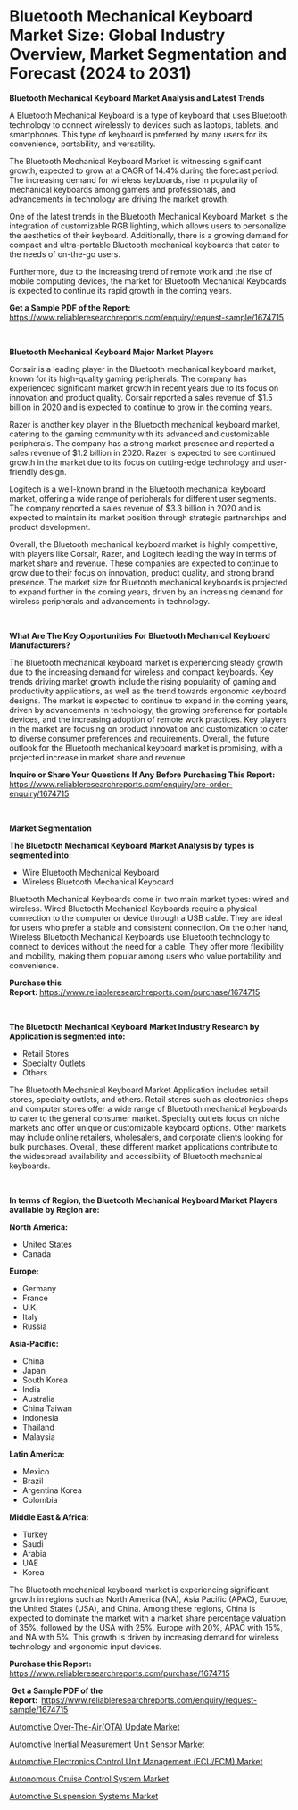 <p><h1>Bluetooth Mechanical Keyboard Market Size: Global Industry Overview, Market Segmentation and Forecast (2024 to 2031)</h1></p><p><strong>Bluetooth Mechanical Keyboard Market Analysis and Latest Trends</strong></p>
<p><p>A Bluetooth Mechanical Keyboard is a type of keyboard that uses Bluetooth technology to connect wirelessly to devices such as laptops, tablets, and smartphones. This type of keyboard is preferred by many users for its convenience, portability, and versatility.</p><p>The Bluetooth Mechanical Keyboard Market is witnessing significant growth, expected to grow at a CAGR of 14.4% during the forecast period. The increasing demand for wireless keyboards, rise in popularity of mechanical keyboards among gamers and professionals, and advancements in technology are driving the market growth.</p><p>One of the latest trends in the Bluetooth Mechanical Keyboard Market is the integration of customizable RGB lighting, which allows users to personalize the aesthetics of their keyboard. Additionally, there is a growing demand for compact and ultra-portable Bluetooth mechanical keyboards that cater to the needs of on-the-go users.</p><p>Furthermore, due to the increasing trend of remote work and the rise of mobile computing devices, the market for Bluetooth Mechanical Keyboards is expected to continue its rapid growth in the coming years.</p></p>
<p><strong>Get a Sample PDF of the Report:&nbsp;</strong> <a href="https://www.reliableresearchreports.com/enquiry/request-sample/1674715">https://www.reliableresearchreports.com/enquiry/request-sample/1674715</a></p>
<p>&nbsp;</p>
<p><strong>Bluetooth Mechanical Keyboard Major Market Players</strong></p>
<p><p>Corsair is a leading player in the Bluetooth mechanical keyboard market, known for its high-quality gaming peripherals. The company has experienced significant market growth in recent years due to its focus on innovation and product quality. Corsair reported a sales revenue of $1.5 billion in 2020 and is expected to continue to grow in the coming years.</p><p>Razer is another key player in the Bluetooth mechanical keyboard market, catering to the gaming community with its advanced and customizable peripherals. The company has a strong market presence and reported a sales revenue of $1.2 billion in 2020. Razer is expected to see continued growth in the market due to its focus on cutting-edge technology and user-friendly design.</p><p>Logitech is a well-known brand in the Bluetooth mechanical keyboard market, offering a wide range of peripherals for different user segments. The company reported a sales revenue of $3.3 billion in 2020 and is expected to maintain its market position through strategic partnerships and product development.</p><p>Overall, the Bluetooth mechanical keyboard market is highly competitive, with players like Corsair, Razer, and Logitech leading the way in terms of market share and revenue. These companies are expected to continue to grow due to their focus on innovation, product quality, and strong brand presence. The market size for Bluetooth mechanical keyboards is projected to expand further in the coming years, driven by an increasing demand for wireless peripherals and advancements in technology.</p></p>
<p>&nbsp;</p>
<p><strong>What Are The Key Opportunities For Bluetooth Mechanical Keyboard Manufacturers?</strong></p>
<p><p>The Bluetooth mechanical keyboard market is experiencing steady growth due to the increasing demand for wireless and compact keyboards. Key trends driving market growth include the rising popularity of gaming and productivity applications, as well as the trend towards ergonomic keyboard designs. The market is expected to continue to expand in the coming years, driven by advancements in technology, the growing preference for portable devices, and the increasing adoption of remote work practices. Key players in the market are focusing on product innovation and customization to cater to diverse consumer preferences and requirements. Overall, the future outlook for the Bluetooth mechanical keyboard market is promising, with a projected increase in market share and revenue.</p></p>
<p><strong>Inquire or Share Your Questions If Any Before Purchasing This Report:</strong> <a href="https://www.reliableresearchreports.com/enquiry/pre-order-enquiry/1674715">https://www.reliableresearchreports.com/enquiry/pre-order-enquiry/1674715</a></p>
<p>&nbsp;</p>
<p><strong>Market Segmentation</strong></p>
<p><strong>The Bluetooth Mechanical Keyboard Market Analysis by types is segmented into:</strong></p>
<p><ul><li>Wire Bluetooth Mechanical Keyboard</li><li>Wireless Bluetooth Mechanical Keyboard</li></ul></p>
<p><p>Bluetooth Mechanical Keyboards come in two main market types: wired and wireless. Wired Bluetooth Mechanical Keyboards require a physical connection to the computer or device through a USB cable. They are ideal for users who prefer a stable and consistent connection. On the other hand, Wireless Bluetooth Mechanical Keyboards use Bluetooth technology to connect to devices without the need for a cable. They offer more flexibility and mobility, making them popular among users who value portability and convenience.</p></p>
<p><strong>Purchase this Report:&nbsp;</strong><a href="https://www.reliableresearchreports.com/purchase/1674715">https://www.reliableresearchreports.com/purchase/1674715</a></p>
<p>&nbsp;</p>
<p><strong>The Bluetooth Mechanical Keyboard Market Industry Research by Application is segmented into:</strong></p>
<p><ul><li>Retail Stores</li><li>Specialty Outlets</li><li>Others</li></ul></p>
<p><p>The Bluetooth Mechanical Keyboard Market Application includes retail stores, specialty outlets, and others. Retail stores such as electronics shops and computer stores offer a wide range of Bluetooth mechanical keyboards to cater to the general consumer market. Specialty outlets focus on niche markets and offer unique or customizable keyboard options. Other markets may include online retailers, wholesalers, and corporate clients looking for bulk purchases. Overall, these different market applications contribute to the widespread availability and accessibility of Bluetooth mechanical keyboards.</p></p>
<p>&nbsp;</p>
<p><strong>In terms of Region, the Bluetooth Mechanical Keyboard Market Players available by Region are:</strong></p>
<p>
    <p> <strong> North America: </strong>
        <ul>
            <li>United States</li>
            <li>Canada</li>
        </ul>
        </p> 
    <p> <strong> Europe: </strong>
        <ul>
            <li>Germany</li>
            <li>France</li>
            <li>U.K.</li>
            <li>Italy</li>
            <li>Russia</li>
        </ul>
        </p> 
    <p> <strong> Asia-Pacific: </strong>
        <ul>
            <li>China</li>
            <li>Japan</li>
            <li>South Korea</li>
            <li>India</li>
            <li>Australia</li>
            <li>China Taiwan</li>
            <li>Indonesia</li>
            <li>Thailand</li>
            <li>Malaysia</li>
        </ul>
        </p> 
    <p> <strong> Latin America: </strong>
        <ul>
            <li>Mexico</li>
            <li>Brazil</li>
            <li>Argentina Korea</li>
            <li>Colombia</li>
        </ul>
        </p> 
    <p> <strong> Middle East & Africa: </strong>
        <ul>
            <li>Turkey</li>
            <li>Saudi</li>
            <li>Arabia</li>
            <li>UAE</li>
            <li>Korea</li>
        </ul>
    </p>
    </p>
<p><p>The Bluetooth mechanical keyboard market is experiencing significant growth in regions such as North America (NA), Asia Pacific (APAC), Europe, the United States (USA), and China. Among these regions, China is expected to dominate the market with a market share percentage valuation of 35%, followed by the USA with 25%, Europe with 20%, APAC with 15%, and NA with 5%. This growth is driven by increasing demand for wireless technology and ergonomic input devices.</p></p>
<p><strong>Purchase this Report: </strong><a href="https://www.reliableresearchreports.com/purchase/1674715">https://www.reliableresearchreports.com/purchase/1674715</a></p>
<p>&nbsp;<strong>Get a Sample PDF of the Report:&nbsp;&nbsp;</strong><a href="https://www.reliableresearchreports.com/enquiry/request-sample/1674715">https://www.reliableresearchreports.com/enquiry/request-sample/1674715</a></p>
<p><strong></strong></p>
<p><p><a href="https://github.com/GroverBarry/Market-Research-Report-List-4/blob/main/automotive-over-the-airota-update-market.md">Automotive Over-The-Air(OTA) Update Market</a></p><p><a href="https://github.com/pjcfca/Market-Research-Report-List-1/blob/main/automotive-inertial-measurement-unit-sensor-market.md">Automotive Inertial Measurement Unit Sensor Market</a></p><p><a href="https://github.com/lylyparadise/Market-Research-Report-List-2/blob/main/automotive-electronics-control-unit-management-ecuecm-market.md">Automotive Electronics Control Unit Management (ECU/ECM) Market</a></p><p><a href="https://github.com/kathiaseamanalvaradovlprc2h/Market-Research-Report-List-1/blob/main/autonomous-cruise-control-system-market.md">Autonomous Cruise Control System Market</a></p><p><a href="https://github.com/johnbach50/Market-Research-Report-List-2/blob/main/automotive-suspension-systems-market.md">Automotive Suspension Systems Market</a></p></p>